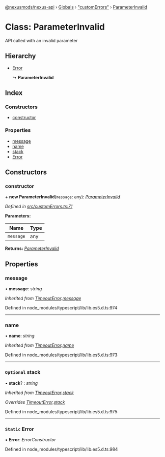 [@nexusmods/nexus-api](../README.md) › [Globals](../globals.md) › ["customErrors"](../modules/_customerrors_.md) › [ParameterInvalid](_customerrors_.parameterinvalid.md)

# Class: ParameterInvalid

API called with an invalid parameter

## Hierarchy

* [Error](_customerrors_.timeouterror.md#static-error)

  ↳ **ParameterInvalid**

## Index

### Constructors

* [constructor](_customerrors_.parameterinvalid.md#constructor)

### Properties

* [message](_customerrors_.parameterinvalid.md#message)
* [name](_customerrors_.parameterinvalid.md#name)
* [stack](_customerrors_.parameterinvalid.md#optional-stack)
* [Error](_customerrors_.parameterinvalid.md#static-error)

## Constructors

###  constructor

\+ **new ParameterInvalid**(`message`: any): *[ParameterInvalid](_customerrors_.parameterinvalid.md)*

*Defined in [src/customErrors.ts:71](https://github.com/Nexus-Mods/node-nexus-api/blob/5dbdef6/src/customErrors.ts#L71)*

**Parameters:**

Name | Type |
------ | ------ |
`message` | any |

**Returns:** *[ParameterInvalid](_customerrors_.parameterinvalid.md)*

## Properties

###  message

• **message**: *string*

*Inherited from [TimeoutError](_customerrors_.timeouterror.md).[message](_customerrors_.timeouterror.md#message)*

Defined in node_modules/typescript/lib/lib.es5.d.ts:974

___

###  name

• **name**: *string*

*Inherited from [TimeoutError](_customerrors_.timeouterror.md).[name](_customerrors_.timeouterror.md#name)*

Defined in node_modules/typescript/lib/lib.es5.d.ts:973

___

### `Optional` stack

• **stack**? : *string*

*Inherited from [TimeoutError](_customerrors_.timeouterror.md).[stack](_customerrors_.timeouterror.md#optional-stack)*

*Overrides [TimeoutError](_customerrors_.timeouterror.md).[stack](_customerrors_.timeouterror.md#optional-stack)*

Defined in node_modules/typescript/lib/lib.es5.d.ts:975

___

### `Static` Error

▪ **Error**: *ErrorConstructor*

Defined in node_modules/typescript/lib/lib.es5.d.ts:984
